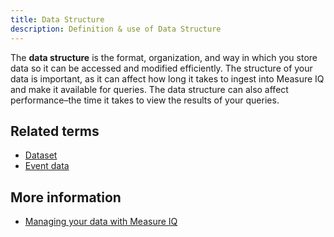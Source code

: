 ```yaml
---
title: Data Structure
description: Definition & use of Data Structure
---
```


The **data structure** is the format, organization, and way in which you store data so it can be accessed and modified efficiently. The structure of your data is important, as it can affect how long it takes to ingest into Measure IQ and make it available for queries. The data structure can also affect performance–the time it takes to view the results of your queries.

## Related terms

- [Dataset](../dataset-table)
- [Event data](../event-data)

## More information

- [Managing your data with Measure IQ](/measure_iq/admin-guides/managing-your-data)
